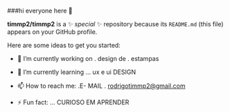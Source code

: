 ###hi everyone here 👋


**timmp2/timmp2** is a ✨ _special_ ✨ repository because its `README.md` (this file) appears on your GitHub profile.

Here are some ideas to get you started:

- 🔭 I’m currently working on . design de . estampas
- 🌱 I’m currently learning ... ux e ui DESIGN

- 📫 How to reach me: .E- MAIL . rodrigotimmp2@gmail.com

- ⚡ Fun fact: ... CURIOSO EM APRENDER


